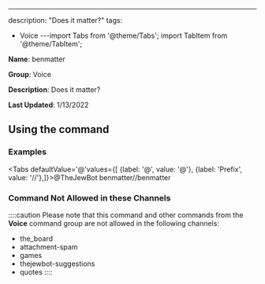 ---
description: "Does it matter?"
tags:
  - Voice
---import Tabs from '@theme/Tabs';
import TabItem from '@theme/TabItem';

**Name**: benmatter

**Group**: Voice

**Description**: Does it matter?

**Last Updated**: 1/13/2022

## Using the command

### Examples
<Tabs defaultValue='@'values={[ {label: '@', value: '@'}, {label: 'Prefix', value: '//'},]}><TabItem value='@'>@TheJewBot benmatter</TabItem><TabItem value='//'>//benmatter</TabItem></Tabs>

### Command Not Allowed in these Channels
::::caution Please note that this command and other commands from the **Voice** command group are not allowed in the following channels:
- the_board
- attachment-spam
- games
- thejewbot-suggestions
- quotes
::::